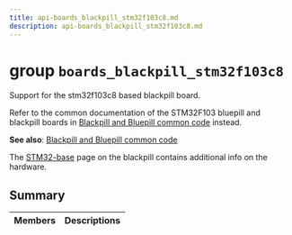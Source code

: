 ```yaml
---
title: api-boards_blackpill_stm32f103c8.md
description: api-boards_blackpill_stm32f103c8.md
---
```

# group `boards_blackpill_stm32f103c8` 

Support for the stm32f103c8 based blackpill board.

Refer to the common documentation of the STM32F103 bluepill and blackpill boards in [Blackpill and Bluepill common code](./doc/starlight-docs/src/content/docs/apidoc/api-undefined.md#group__boards__common__blxxxpill) instead.

**See also**: [Blackpill and Bluepill common code](./doc/starlight-docs/src/content/docs/apidoc/api-undefined.md#group__boards__common__blxxxpill)

The [STM32-base](https://stm32-base.org/boards/STM32F103C8T6-Black-Pill.html) page on the blackpill contains additional info on the hardware.

## Summary

 Members                        | Descriptions                                
--------------------------------|---------------------------------------------

